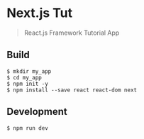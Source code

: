# Next.js Tut

> React.js Framework Tutorial App

## Build
```
$ mkdir my_app
$ cd my_app
$ npm init -y
$ npm install --save react react-dom next
```

## Development
```
$ npm run dev
```
